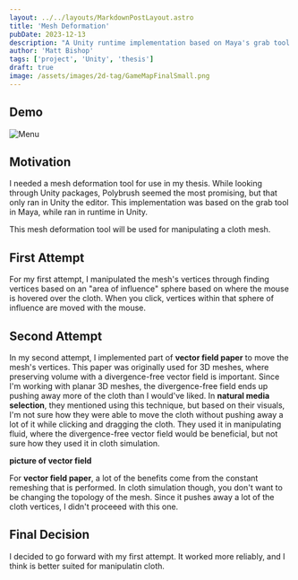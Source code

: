 ```yaml
---
layout: ../../layouts/MarkdownPostLayout.astro
title: 'Mesh Deformation'
pubDate: 2023-12-13
description: "A Unity runtime implementation based on Maya's grab tool."
author: 'Matt Bishop'
tags: ['project', 'Unity', 'thesis']
draft: true
image: /assets/images/2d-tag/GameMapFinalSmall.png
---
```


## Demo

![Menu](/assets/images/2d-tag/tag-demo.gif)

## Motivation

I needed a mesh deformation tool for use in my thesis. While looking through Unity packages, Polybrush seemed the most promising,
but that only ran in Unity the editor. This implementation was based on the grab tool in Maya, while ran in runtime in Unity.

This mesh deformation tool will be used for manipulating a cloth mesh.

## First Attempt

For my first attempt, I manipulated the mesh's vertices through finding vertices based on an "area of influence" sphere based on where
the mouse is hovered over the cloth. When you click, vertices within that sphere of influence are moved with the mouse.

## Second Attempt

In my second attempt, I implemented part of **vector field paper** to move the mesh's vertices. This paper was originally used for 3D meshes,
where preserving volume with a divergence-free vector field is important. Since I'm working with planar 3D meshes, the divergence-free
field ends up pushing away more of the cloth than I would've liked. In **natural media selection**, they mentioned using this technique,
but based on their visuals, I'm not sure how they were able to move the cloth without pushing away a lot of it while clicking and dragging the cloth.
They used it in manipulating fluid, where the divergence-free vector field would be beneficial, but not sure how they used it in cloth simulation.

**picture of vector field**

For **vector field paper**, a lot of the benefits come from the constant remeshing that is performed. In cloth simulation though, you don't want to
be changing the topology of the mesh. Since it pushes away a lot of the cloth vertices, I didn't proceeed with this one.

## Final Decision

I decided to go forward with my first attempt. It worked more reliably, and I think is better suited for manipulatin cloth.
